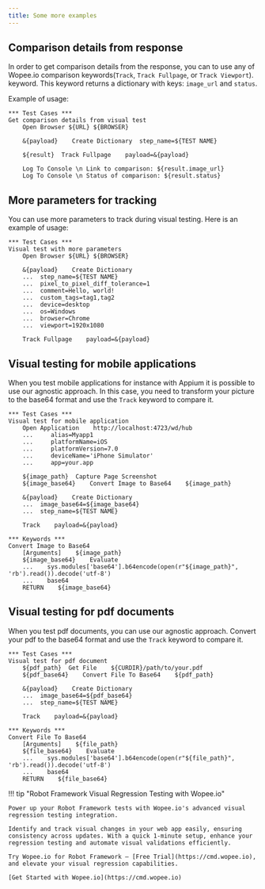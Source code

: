 ```yaml
---
title: Some more examples
---
```


## Comparison details from response

In order to get comparison details from the response, you can to use any of Wopee.io comparison keywords(`Track`, `Track Fullpage`, or `Track Viewport`).
keyword. This keyword returns a dictionary with keys: `image_url` and `status`.

Example of usage:

```robotframework
*** Test Cases ***
Get comparison details from visual test
    Open Browser ${URL} ${BROWSER}

    &{payload}    Create Dictionary  step_name=${TEST NAME}

    ${result}  Track Fullpage    payload=&{payload}

    Log To Console \n Link to comparison: ${result.image_url}
    Log To Console \n Status of comparison: ${result.status}
```

## More parameters for tracking

You can use more parameters to track during visual testing. Here is an example of usage:

```robotframework
*** Test Cases ***
Visual test with more parameters
    Open Browser ${URL} ${BROWSER}

    &{payload}    Create Dictionary
    ...  step_name=${TEST NAME}
    ...  pixel_to_pixel_diff_tolerance=1
    ...  comment=Hello, world!
    ...  custom_tags=tag1,tag2
    ...  device=desktop
    ...  os=Windows
    ...  browser=Chrome
    ...  viewport=1920x1080

    Track Fullpage    payload=&{payload}
```

## Visual testing for mobile applications

When you test mobile applications for instance with Appium it is possible to use our agnostic approach.
In this case, you need to transform your picture to the base64 format and use the `Track` keyword to compare it.

```robotframework
*** Test Cases ***
Visual test for mobile application
    Open Application    http://localhost:4723/wd/hub
    ...     alias=Myapp1
    ...     platformName=iOS
    ...     platformVersion=7.0
    ...     deviceName='iPhone Simulator'
    ...     app=your.app

    ${image_path}  Capture Page Screenshot
    ${image_base64}    Convert Image to Base64    ${image_path}

    &{payload}    Create Dictionary
    ...  image_base64=${image_base64}
    ...  step_name=${TEST NAME}

    Track    payload=&{payload}

*** Keywords ***
Convert Image to Base64
    [Arguments]    ${image_path}
    ${image_base64}    Evaluate
    ...    sys.modules['base64'].b64encode(open(r"${image_path}", 'rb').read()).decode('utf-8')
    ...    base64
    RETURN    ${image_base64}

```

## Visual testing for pdf documents

When you test pdf documents, you can use our agnostic approach. Convert your pdf to the base64 format and use the `Track` keyword to compare it.

```robotframework
*** Test Cases ***
Visual test for pdf document
    ${pdf_path}  Get File    ${CURDIR}/path/to/your.pdf
    ${pdf_base64}    Convert File To Base64    ${pdf_path}

    &{payload}    Create Dictionary
    ...  image_base64=${pdf_base64}
    ...  step_name=${TEST NAME}

    Track    payload=&{payload}

*** Keywords ***
Convert File To Base64
    [Arguments]    ${file_path}
    ${file_base64}    Evaluate
    ...    sys.modules['base64'].b64encode(open(r"${file_path}", 'rb').read()).decode('utf-8')
    ...    base64
    RETURN    ${file_base64}
```

!!! tip "Robot Framework Visual Regression Testing with Wopee.io"

    Power up your Robot Framework tests with Wopee.io's advanced visual regression testing integration.

    Identify and track visual changes in your web app easily, ensuring consistency across updates. With a quick 1-minute setup, enhance your regression testing and automate visual validations efficiently.

    Try Wopee.io for Robot Framework – [Free Trial](https://cmd.wopee.io), and elevate your visual regression capabilities.

    [Get Started with Wopee.io](https://cmd.wopee.io)
